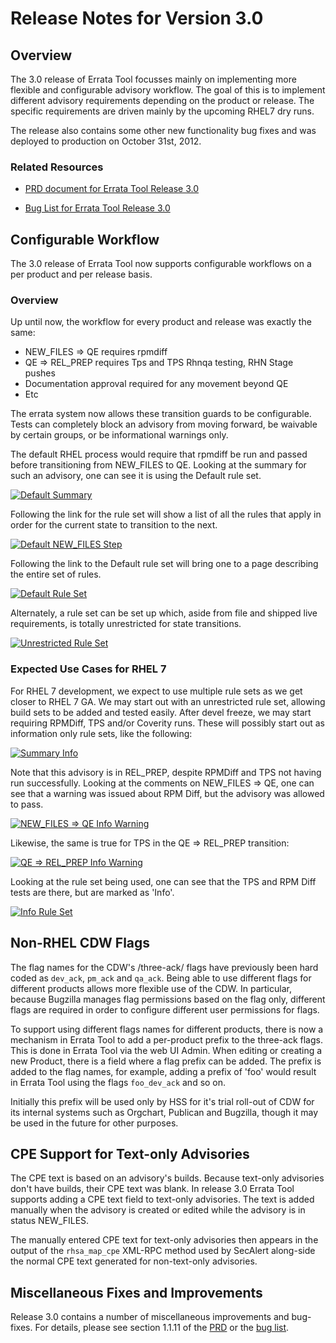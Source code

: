Release Notes for Version 3.0
=============================

## Overview

The 3.0 release of Errata Tool focusses mainly on implementing more flexible
and configurable advisory workflow. The goal of this is to implement different
advisory requirements depending on the product or release. The specific
requirements are driven mainly by the upcoming RHEL7 dry runs.

The release also contains some other new functionality bug fixes and was
deployed to production on October 31st, 2012.

### Related Resources

* [PRD document for Errata Tool Release 3.0](https://dart.qe.lab.eng.bne.redhat.com/RAP/en-US/Errata_Tool/3.0/html/PRD/index.html)

* [Bug List for Errata Tool Release 3.0](https://bugzilla.redhat.com/buglist.cgi?f1=flagtypes.name&o1=substring&v1=errata-3.0%2B)


## Configurable Workflow
The 3.0 release of Errata Tool now supports configurable workflows on a per product and per release basis.

### Overview
Up until now, the workflow for every product and release was exactly the same:

* NEW\_FILES => QE requires rpmdiff
* QE => REL\_PREP requires Tps and TPS Rhnqa testing, RHN Stage pushes
* Documentation approval required for any movement beyond QE
* Etc

The errata system now allows these transition guards to be configurable. Tests can
completely block an advisory from moving forward, be waivable by certain groups, or
be informational warnings only.

The default RHEL process would require that rpmdiff be run and passed before transitioning
from NEW\_FILES to QE. Looking at the summary for such an advisory, one can see it is using
the Default rule set.

[![Default Summary](images/rel30/summary_default.png)](images/rel30/summary_default.png)

Following the link for the rule set will show a list of all the rules that apply in order for the current
state to transition to the next.

[![Default NEW\_FILES Step ](images/rel30/default_new_files.png)](images/rel30/default_new_files.png)

Following the link to the Default rule set will bring one to a page describing the entire set of rules.

[![Default Rule Set ](images/rel30/default_rule_set.png)](images/rel30/default_rule_set.png)

Alternately, a rule set can be set up which, aside from file and shipped live requirements, 
is totally unrestricted for state transitions.

[![Unrestricted Rule Set ](images/rel30/unrestricted_rule_set.png)](images/rel30/unrestricted_rule_set.png)

### Expected Use Cases for RHEL 7

For RHEL 7 development, we expect to use multiple rule sets as we get closer to RHEL 7 GA. We may start out with
an unrestricted rule set, allowing build sets to be added and tested easily. After devel freeze, we may start
requiring RPMDiff, TPS and/or Coverity runs. These will possibly start out as information only rule sets, like
the following:

[![Summary Info ](images/rel30/summary_info.png)](images/rel30/summary_info.png)

Note that this advisory is in REL\_PREP, despite RPMDiff and TPS not having run successfully. Looking
at the comments on NEW\_FILES => QE, one can see that a warning was issued about RPM Diff, but the
advisory was allowed to pass.

[![NEW_FILES => QE Info Warning ](images/rel30/new_files_qe_info_rpmdiff.png)](images/rel30/new_files_qe_info_rpmdiff.png)

Likewise, the same is true for TPS in the QE => REL\_PREP transition:

[![QE => REL\_PREP Info Warning ](images/rel30/qe_rel_prep_info_tps.png)](images/rel30/qe_rel_prep_info_tps.png)

Looking at the rule set being used, one can see that the TPS and RPM Diff tests are there, but are marked as 'Info'.

[![Info Rule Set ](images/rel30/info_rule_set.png)](images/rel30/info_rule_set.png)

## Non-RHEL CDW Flags

The flag names for the CDW's /three-ack/ flags have previously been hard coded
as `dev_ack`, `pm_ack` and `qa_ack`. Being able to use different flags for
different products allows more flexible use of the CDW. In particular, because
Bugzilla manages flag permissions based on the flag only, different flags are
required in order to configure different user permissions for flags.

To support using different flags names for different products, there is now a
mechanism in Errata Tool to add a per-product prefix to the three-ack flags.
This is done in Errata Tool via the web UI Admin. When editing or creating a
new Product, there is a field where a flag prefix can be added. The prefix is
added to the flag names, for example, adding a prefix of 'foo' would result in
Errata Tool using the flags `foo_dev_ack` and so on.

Initially this prefix will be used only by HSS for it's trial roll-out of CDW
for its internal systems such as Orgchart, Publican and Bugzilla, though it
may be used in the future for other purposes.

## CPE Support for Text-only Advisories

The CPE text is based on an advisory's builds. Because text-only advisories
don't have builds, their CPE text was blank. In release 3.0 Errata Tool
supports adding a CPE text field to text-only advisories. The text is added
manually when the advisory is created or edited while the advisory is in
status NEW\_FILES.

The manually entered CPE text for text-only advisories then appears in the
output of the `rhsa_map_cpe` XML-RPC method used by SecAlert along-side the
normal CPE text generated for non-text-only advisories.

## Miscellaneous Fixes and Improvements

Release 3.0 contains a number of miscellaneous improvements and bug-fixes. For
details, please see section 1.1.11 of the [PRD](https://dart.qe.lab.eng.bne.redhat.com/RAP/en-US/Errata_Tool/3.0/html/PRD/index.html)
or the [bug list](https://bugzilla.redhat.com/buglist.cgi?f1=flagtypes.name&o1=substring&v1=errata-3.0%2B).
